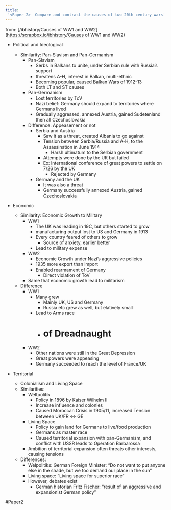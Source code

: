 ```yaml
---
title:
 '<Paper 2>  Compare and contrast the causes of two 20th century wars'
---
```


from: [/ibhistory/Causes of WW1 and WW2](https://scrapbox.io/ibhistory/Causes of WW1 and WW2)

- Political and Ideological
    - Similarity: Pan-Slavism and Pan-Germanism
        - Pan-Slavism
            - Serbs in Balkans to unite, under Serbian rule with Russia’s support
            - threatens A-H, interest in Balkan, multi-ethnic
            - Becoming popular, caused Balkan Wars of 1912-13
            - Both LT and ST causes
        - Pan-Germanism
            - Lost territories by ToV
            - Nazi belief:  Germany should expand to territories where Germans lived
            - Gradually aggressed, annexed Austria, gained Sudetenland then all  Czechoslovakia
        - DIfference: Appeasement or not
            - Serbia and Austria
                - Saw it as a threat, created Albania to go against
                - Tension between Serbia/Russia and A-H, to the Assassination in June 1914
                    - Harsh ultimatum to the Serbian government
                - Attempts were done by the UK but failed
                - Ex: International conference of great powers to settle on 7/26 by the UK
                    - Rejected by Germany
            - Germany and the UK
                - It was also a threat
                - Germany successfully annexed Austria, gained  Czechoslovakia

- Economic
    - Similarity: Economic Growth to Military
        - WW1
            - The UK was leading in 19C, but others started to grow
            - manufacturing output lost to US and Germany in 1913
            - Every country feared of others to grow
                - Source of anxiety, earlier better
            - Lead to military expense
        - WW2
            - Economic Growth under Nazi’s aggressive policies
            - 1935 more export than import
            - Enabled rearmament of Germany
                - Direct violation of ToV
        - Same that economic growth lead to militarism
    - Difference
        - WW1
            - Many grew
                - Mainly UK, US and Germany
                - Russia etc grew as well, but  elatively small
            - Lead to Arms race
                - # of Dreadnaught
        - WW2
            - Other nations were still in the Great Depression
            - Great powers were appeasing
            - Germany succeeded to reach the level of France/UK

- Territorial
    - Colonialism and Living Space
    - Similarities:
        - Weltpolitik
            - Policy in 1896 by Kaiser Wilhelm II
            - Increase influence and colonies
            - Caused Moroccan Crisis in 1905/11, increased Tension between UK/FR <-> GE
        - Living Space
            - Policy to gain land for Germans to live/food production
            - Germans as master race
            - Caused territorial expansion with pan-Germanism, and conflict with USSR leads to Operation Barbarossa
        - Ambition of territorial expansion often threats other interests, causing tensions
    - Differences:
        - Welpolitiks: German Foreign Minister: “Do not want to put anyone else in the shade, but we too demand our place in the sun”
        - Living space: “Living space for superior race”
        - However, debates exist
            - German historian Fritz Fischer: “result of an aggressive and expansionist German policy”

#Paper2
